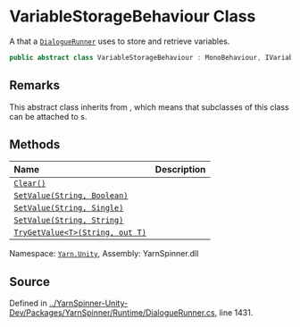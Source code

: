 # VariableStorageBehaviour Class

A <see cref="!:MonoBehaviour"></see> that a [`DialogueRunner`](/api/csharp/yarn.unity/dialoguerunner.md)
uses to store and retrieve variables.


```csharp
public abstract class VariableStorageBehaviour : MonoBehaviour, IVariableStorage
```
## Remarks

This abstract class inherits from <see cref="!:MonoBehaviour"></see>,
which means that subclasses of this class can be attached to <see cref="!:GameObject"></see>s.




## Methods
|Name|Description|
|:---|:---|
|[`Clear()`](/api/csharp/yarn.unity/variablestoragebehaviour.clear.md)||
|[`SetValue(String, Boolean)`](/api/csharp/yarn.unity/variablestoragebehaviour.setvalue-system.string,system.boolean-.md)||
|[`SetValue(String, Single)`](/api/csharp/yarn.unity/variablestoragebehaviour.setvalue-system.string,system.single-.md)||
|[`SetValue(String, String)`](/api/csharp/yarn.unity/variablestoragebehaviour.setvalue-system.string,system.string-.md)||
|[`TryGetValue<T>(String, out T)`](/api/csharp/yarn.unity/variablestoragebehaviour.trygetvalue--1-system.string,--0@-.md)||
<div class="class-metadata">

Namespace: [`Yarn.Unity`](/api/csharp/yarn.unity/README.md), Assembly: YarnSpinner.dll
</div>

## Source
Defined in [../YarnSpinner-Unity-Dev/Packages/YarnSpinner/Runtime/DialogueRunner.cs](https://github.com/YarnSpinnerTool/YarnSpinner-Unity//blob/develop/Runtime/DialogueRunner.cs#L1431), line 1431.
